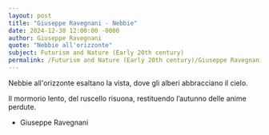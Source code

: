```yaml
---
layout: post
title: "Giuseppe Ravegnani - Nebbie"
date: 2024-12-30 12:00:00 -0000
author: Giuseppe Ravegnani
quote: "Nebbie all'orizzonte"
subject: Futurism and Nature (Early 20th century)
permalink: /Futurism and Nature (Early 20th century)/Giuseppe Ravegnani/Giuseppe Ravegnani - Nebbie
---
```


Nebbie all'orizzonte
   esaltano la vista,
   dove gli alberi
   abbracciano il cielo.

Il mormorio lento,
   del ruscello risuona,
   restituendo l’autunno
   delle anime perdute.

- Giuseppe Ravegnani
